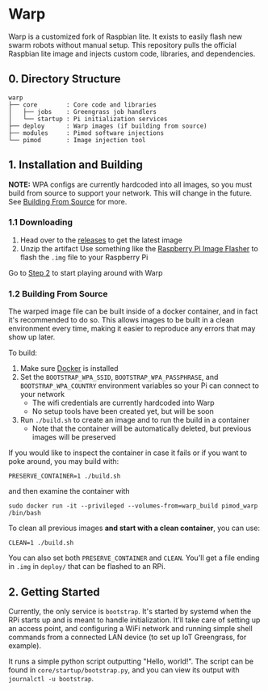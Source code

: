 # Warp

Warp is a customized fork of Raspbian lite. It exists to easily flash new swarm robots without manual setup. This repository pulls the official Raspbian lite image and injects custom code, libraries, and dependencies. 

## 0. Directory Structure

```
warp
├── core        : Core code and libraries
│   ├── jobs    : Greengrass job handlers
│   └── startup : Pi initialization services
├── deploy      : Warp images (if building from source)
├── modules     : Pimod software injections
└── pimod       : Image injection tool
```

## 1. Installation and Building

**NOTE:** WPA configs are currently hardcoded into all images, so you must build from source to support your network. This will change in the future. See <a href="1.2">Building From Source</a> for more.

### 1.1 Downloading

1. Head over to the [releases](https://github.com/SwarmDHS/warp/releases) to get the latest image
2. Unzip the artifact
Use something like the [Raspberry Pi Image Flasher](https://www.raspberrypi.org/software/) to flash the `.img` file to your Raspberry Pi

Go to <a href="#2">Step 2</a> to start playing around with Warp

<a id="1.2"></a>

### 1.2 Building From Source

The warped image file can be built inside of a docker container, and in fact it's recommended to do so. This allows images to be built in a clean environment every time, making it easier to reproduce any errors that may show up later.

To build:

1. Make sure [Docker](https://www.docker.com/get-started) is installed
2. Set the `BOOTSTRAP_WPA_SSID`, `BOOTSTRAP_WPA_PASSPHRASE`, and `BOOTSTRAP_WPA_COUNTRY` environment variables so your Pi can connect to your network
    - The wifi credentials are currently hardcoded into Warp
    - No setup tools have been created yet, but will be soon
3. Run `./build.sh` to create an image and to run the build in a container
    - Note that the container will be automatically deleted, but previous images will be preserved

If you would like to inspect the container in case it fails or if you want to poke around, you may build with:

```
PRESERVE_CONTAINER=1 ./build.sh
```
and then examine the container with
```
sudo docker run -it --privileged --volumes-from=warp_build pimod_warp /bin/bash
```

To clean all previous images **and start with a clean container**, you can use:
```
CLEAN=1 ./build.sh
```

You can also set both `PRESERVE_CONTAINER` and `CLEAN`. You'll get a file ending in `.img` in `deploy/` that can be flashed to an RPi.

<a id="2"></a>

## 2. Getting Started

Currently, the only service is `bootstrap`. It's started by systemd when the RPi starts up and is meant to handle initialization. It'll take care of setting up an access point, and configuring a WiFi network and running simple shell commands from a connected LAN device (to set up IoT Greengrass, for example).

It runs a simple python script outputting "Hello, world!". The script can be found in `core/startup/bootstrap.py`, and you can view its output with `journalctl -u bootstrap`.
